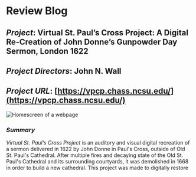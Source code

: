 # Review Blog

## _Project_: Virtual St. Paul’s Cross Project: A Digital Re-Creation of John Donne’s Gunpowder Day Sermon, London 1622

## _Project Directors_: John N. Wall

## _Project URL_: [https://vpcp.chass.ncsu.edu/](https://vpcp.chass.ncsu.edu/)

![Homescreen of a webpage](https://zXtrada.github.io/Zachary-Estrada/images/PaulsCrossProject.png)

### _Summary_
_Virtual St. Paul’s Cross Project_ is an auditory and visual digital recreation of a sermon delivered in 1622 by John Donne in Paul's Cross, outside of Old St. Paul's Cathedral. After multiple fires and decaying state of the Old St. Paul's Cathedral and its surrounding courtyards, it was demolished in 1668 in order to build a new cathedral. This project was made to digitally restore 
